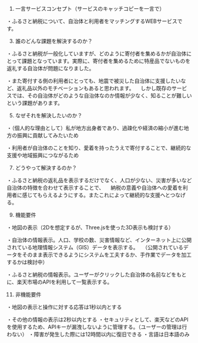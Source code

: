 1. 一言サービスコンセプト（サービスのキャッチコピーを一言で）

・ふるさと納税について、自治体と利用者をマッチングするWEBサービスです。

    
3. 誰のどんな課題を解決するのか？

・ふるさと納税が一般化していますが、どのように寄付者を集めるかが自治体にとって課題となっています。実際に、寄付者を集めるために特産品でないものを返礼する自治体が問題になりました。

・また寄付する側の利用者にとっても、地震で被災した自治体に支援したいなど、返礼品以外のモチベーションもあると思われます。
　しかし既存のサービスでは、その自治体がどのような自治体なのか情報が少なく、知ることが難しいという課題があります。

    
5. なぜそれを解決したいのか？

・（個人的な理由として）私が地方出身者であり、過疎化や経済の縮小が進む地方の振興に貢献してみたいため

・利用者が自治体のことを知り、愛着を持ったうえで寄付することで、継続的な支援や地域振興につながるため


7. どうやって解決するのか？

・ふるさと納税の返礼品を表示するだけでなく、人口が少ない、災害が多いなど自治体の特徴を合わせて表示することで、
　納税の意義や自治体への愛着を利用者に感じてもらえるようにする。またこれによって継続的な支援へとつなげる。  

    
9. 機能要件
   
・地図の表示（2Dを想定するが、Three.jsを使った3D表示も検討する）

・自治体の情報表示。人口、学校の数、災害情報など、インターネット上に公開されている地理情報システム（GIS）データを表示する。
　（公開されているデータをそのまま表示できるようにシステムを工夫するか、手作業でデータを加工するかは検討中）
 
・ふるさと納税の情報表示。ユーザーがクリックした自治体の名前などをもとに、楽天市場のAPIを利用して一覧表示する。


11. 非機能要件

・地図の表示と操作に対する応答は1秒以内とする

・その他の情報の表示は2秒以内とする
・セキュリティとして、楽天などのAPIを使用するため、APIキーが漏洩しないように管理する。（ユーザーの管理は行わない）
・障害が発生した際には12時間以内に復旧できる
・言語は日本語のみ
